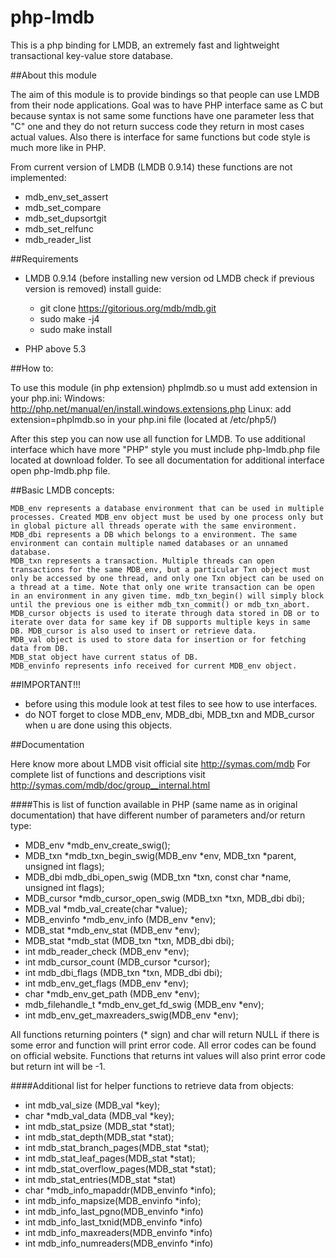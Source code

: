 # php-lmdb
This is a php binding for LMDB, an extremely fast and lightweight transactional key-value store database.

##About this module

The aim of this module is to provide bindings so that people can use LMDB from their node applications. Goal was to have PHP interface same as C but because syntax is not same some functions have one parameter less that "C" one and they do not return success code they return in most cases actual values. Also there is interface for same functions but code style is much more like in PHP.

From current version of LMDB (LMDB 0.9.14) these functions are not implemented:
- mdb_env_set_assert
- mdb_set_compare
- mdb_set_dupsortgit 
- mdb_set_relfunc
- mdb_reader_list

##Requirements
- LMDB 0.9.14 (before installing new version od LMDB check if previous version is removed)
install guide:
    - git clone https://gitorious.org/mdb/mdb.git
    - sudo make -j4
    - sudo make install

- PHP above 5.3

##How to:

To use this module (in php extension) phplmdb.so u must add extension in your php.ini:
Windows: http://php.net/manual/en/install.windows.extensions.php
Linux: add extension=phplmdb.so in your php.ini file (located at /etc/php5/)

After this step you can now use all function for LMDB. To use additional interface which have more "PHP" style you must include php-lmdb.php file located at download folder.
To see all documentation for additional interface open php-lmdb.php file.


##Basic LMDB concepts:

    MDB_env represents a database environment that can be used in multiple processes. Created MDB_env object must be used by one process only but in global picture all threads operate with the same environment.
    MDB_dbi represents a DB which belongs to a environment. The same environment can contain multiple named databases or an unnamed database.
    MDB_txn represents a transaction. Multiple threads can open transactions for the same MDB_env, but a particular Txn object must only be accessed by one thread, and only one Txn object can be used on a thread at a time. Note that only one write transaction can be open in an environment in any given time. mdb_txn_begin() will simply block until the previous one is either mdb_txn_commit() or mdb_txn_abort.
    MDB_cursor objects is used to iterate through data stored in DB or to iterate over data for same key if DB supports multiple keys in same DB. MDB_cursor is also used to insert or retrieve data.
    MDB_val object is used to store data for insertion or for fetching data from DB.
    MDB_stat object have current status of DB.
    MDB_envinfo represents info received for current MDB_env object.


##IMPORTANT!!!
- before using this module look at test files to see how to use interfaces.
- do NOT forget to close MDB_env, MDB_dbi, MDB_txn and MDB_cursor when u are done using this objects.


##Documentation

Here know more about LMDB visit official site http://symas.com/mdb
For complete list of functions and descriptions visit http://symas.com/mdb/doc/group__internal.html

####This is list of function available in PHP (same name as in original documentation) that have different number of parameters and/or return type:
- MDB_env *mdb_env_create_swig();
- MDB_txn *mdb_txn_begin_swig(MDB_env *env, MDB_txn *parent, unsigned int flags);
- MDB_dbi mdb_dbi_open_swig (MDB_txn *txn, const char *name, unsigned int flags);
- MDB_cursor *mdb_cursor_open_swig (MDB_txn *txn, MDB_dbi dbi);
- MDB_val *mdb_val_create(char *value);
- MDB_envinfo *mdb_env_info (MDB_env *env);
- MDB_stat *mdb_env_stat (MDB_env *env);
- MDB_stat *mdb_stat (MDB_txn *txn, MDB_dbi dbi);
- int mdb_reader_check (MDB_env *env);
- int mdb_cursor_count (MDB_cursor *cursor);
- int mdb_dbi_flags (MDB_txn *txn, MDB_dbi dbi);
- int mdb_env_get_flags (MDB_env *env);
- char *mdb_env_get_path (MDB_env *env);
- mdb_filehandle_t *mdb_env_get_fd_swig (MDB_env *env);
- int mdb_env_get_maxreaders_swig(MDB_env *env);

All functions returning pointers (* sign) and char will return NULL if there is some error and function will print error code. All error codes can be found on official website.
Functions that returns int values will also print error code but return int will be -1.


####Additional list for helper functions to retrieve data from objects:
- int mdb_val_size (MDB_val *key);
- char *mdb_val_data (MDB_val *key);
- int mdb_stat_psize (MDB_stat *stat);
- int mdb_stat_depth(MDB_stat *stat);
- int mdb_stat_branch_pages(MDB_stat *stat);
- int mdb_stat_leaf_pages(MDB_stat *stat);
- int mdb_stat_overflow_pages(MDB_stat *stat);
- int mdb_stat_entries(MDB_stat *stat)
- char *mdb_info_mapaddr(MDB_envinfo *info);
- int mdb_info_mapsize(MDB_envinfo *info);
- int mdb_info_last_pgno(MDB_envinfo *info)
- int mdb_info_last_txnid(MDB_envinfo *info)
- int mdb_info_maxreaders(MDB_envinfo *info)
- int mdb_info_numreaders(MDB_envinfo *info)


